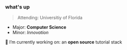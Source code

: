 ### what's up

> Attending: Universitiy of Florida
- Major: **Computer Science**
- Minor: *Innovation*

🔭 I’m currently working on: an **open source** tutorial stack





<!--

- ⚡ Fun fact: ...
-->
